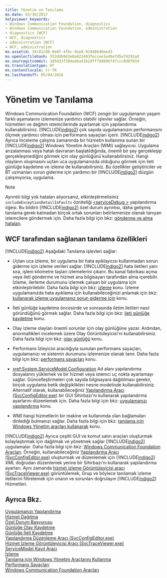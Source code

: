 ```yaml
---
title: Yönetim ve Tanılama
ms.date: 03/30/2017
helpviewer_keywords:
- Windows Communication Foundation, diagnostics
- Windows Communication Foundation, administration
- diagnostics [WCF]
- WCF, diagnostics
- administration [WCF]
- WCF, administration
ms.assetid: 34c81c08-0e0f-4fbc-9ae8-91948640ee43
ms.openlocfilehash: 552ddb842e0a922493feccee1e48e7d5e74291ad
ms.sourcegitcommit: 3d5d33f384eeba41b2dff79d096f47ccc8d8f03d
ms.translationtype: HT
ms.contentlocale: tr-TR
ms.lasthandoff: 05/04/2018
---
```

# <a name="administration-and-diagnostics"></a>Yönetim ve Tanılama
Windows Communication Foundation (WCF) zengin bir uygulamanın yaşam farklı aşamalarını izlemenize yardımcı olabilir işlevler sağlar. Örneğin, hizmetleri ve dağıtım istemcilerinde ayarlamak için yapılandırma kullanabilirsiniz. [!INCLUDE[indigo2](../../../../includes/indigo2-md.md)] çok sayıda uygulamanızın performansını ölçmek yardımcı olması için performans sayaçları içerir. [!INCLUDE[indigo2](../../../../includes/indigo2-md.md)] Ayrıca İnceleme çalışma zamanında bir hizmetin kullanıma sunan bir [!INCLUDE[indigo2](../../../../includes/indigo2-md.md)] Windows Yönetim Araçları (WMI) sağlayıcısı. Uygulama arızalanması veya hatalı davranan başlatıldığında, önemli bir şey gerçekleşip gerçekleşmediğini görmek için olay günlüğünü kullanabilirsiniz. Hangi olayların oluşmasını uçtan uca uygulamanızda olduğunu görmek için ileti günlüğe kaydetme ve izleme de kullanabilirsiniz. Bu özellikler geliştiriciler ve BT uzmanları sorun giderme için yardımcı bir [!INCLUDE[indigo2](../../../../includes/indigo2-md.md)] düzgün çalışmıyorsa, uygulama.  
  
> [!NOTE]
>  Ayrıntılı bilgi yok hataları alıyorsanız, etkinleştirmelisiniz `includeExceptionDetailInFaults` özniteliği [ \<serviceDebug >](../../../../docs/framework/configure-apps/file-schema/wcf/servicedebug.md) yapılandırma öğesi. Bu bildirir [!INCLUDE[indigo2](../../../../includes/indigo2-md.md)] özel durum ayrıntısı, daha gelişmiş tanılama gerek kalmadan birçok ortak sorunları belirlemenize olanak tanıyan istemcilere göndermek için. Daha fazla bilgi için bkz: [gönderme ve alma hataları](../../../../docs/framework/wcf/sending-and-receiving-faults.md).  
  
## <a name="diagnostics-features-provided-by-wcf"></a>WCF tarafından sağlanan tanılama özellikleri  
 [!INCLUDE[indigo2](../../../../includes/indigo2-md.md)] Aşağıdaki Tanılama işlevleri sağlar:  
  
-   Uçtan uca izleme, bir uygulama bir hata ayıklayıcısı kullanmadan sorun giderme için izleme verileri sağlar. [!INCLUDE[indigo2](../../../../includes/indigo2-md.md)] hata iletileri yanı sıra, işlem kilometre taşları izlemelerini çıkarır. Bu kanal fabrikası açma veya ileti gönderme ve hizmet ana bilgisayarı tarafından alma içerebilir. İzleme, ilerleme durumunu izlemek çalışan bir uygulama için etkinleştirilebilir. Daha fazla bilgi için bkz: [izleme](../../../../docs/framework/wcf/diagnostics/tracing/index.md) konu. İzleme uygulamanızda hata ayıklama için kullanabileceğinizi anlamak için bkz: [kullanarak izleme uygulamanız sorun giderme için](../../../../docs/framework/wcf/diagnostics/tracing/using-tracing-to-troubleshoot-your-application.md) konu.  
  
-   İleti günlüğe kaydetme öncesinde ve sonrasında iletim iletileri nasıl göründüğünü görmek sağlar. Daha fazla bilgi için bkz: [ileti günlüğe kaydetme](../../../../docs/framework/wcf/diagnostics/message-logging.md) konu.  
  
-   Olay izleme olayları önemli sorunlar için olay günlüğüne yazar. Ardından, anormallikleri incelemek üzere Olay Görüntüleyicisi'ni kullanabilirsiniz. Daha fazla bilgi için bkz: [olay günlüğü](../../../../docs/framework/wcf/diagnostics/event-logging/index.md) konu.  
  
-   Performans İzleyicisi aracılığıyla sunulan performans sayaçları, uygulamanızı ve sistemin durumunu izlemenize olanak tanır. Daha fazla bilgi için bkz: [performans sayaçları](../../../../docs/framework/wcf/diagnostics/performance-counters/index.md) konu.  
  
-   <xref:System.ServiceModel.Configuration> Ad alanı yapılandırma dosyalarını yüklemek ve bir hizmet veya istemci uç nokta ayarlamayı sağlar. Güncelleştirmeleri çok sayıda bilgisayara dağıtılması gerekir, birçok uygulama betik değişiklikleri nesne modelinde kullanabilirsiniz. Alternatif olarak, kullanabileceğiniz [Yapılandırma Aracı (SvcConfigEditor.exe)](../../../../docs/framework/wcf/configuration-editor-tool-svcconfigeditor-exe.md) bir GUI Sihirbazı'nı kullanarak yapılandırma ayarlarını düzenlemek için. Daha fazla bilgi için bkz: [uygulamanızı yapılandırma](../../../../docs/framework/wcf/diagnostics/configuring-your-application.md) konu.  
  
-   WMI hangi hizmetlerin bir makine ve kullanımda olan bağlamaları dinlediği bulmanızı sağlar. Daha fazla bilgi için bkz: [tanılama için Windows Yönetim araçları kullanarak](../../../../docs/framework/wcf/diagnostics/wmi/index.md) konu.  
  
 [!INCLUDE[indigo2](../../../../includes/indigo2-md.md)] Ayrıca çeşitli GUI ve komut satırı araçları oluşturmak kolaylaştırmak için dağıtmak ve yönetmek sağlar [!INCLUDE[indigo2](../../../../includes/indigo2-md.md)] uygulamalar. Daha fazla bilgi için bkz: [Windows Communication Foundation Araçları](../../../../docs/framework/wcf/tools.md). Örneğin, kullanabileceğiniz [Yapılandırma Aracı (SvcConfigEditor.exe)](../../../../docs/framework/wcf/configuration-editor-tool-svcconfigeditor-exe.md) oluşturmak ve düzenlemek için [!INCLUDE[indigo2](../../../../includes/indigo2-md.md)] XML doğrudan düzenlemek yerine bir Sihirbazı'nı kullanarak yapılandırma ayarları. Aynı zamanda [hizmet izleme Görüntüleyicisi aracı (SvcTraceViewer.exe)](../../../../docs/framework/wcf/service-trace-viewer-tool-svctraceviewer-exe.md) görüntülemek, Grup ve böylece tanılamak izleme iletilerini filtrelemek için onarın ve sorunları doğrulayın [!INCLUDE[indigo2](../../../../includes/indigo2-md.md)] Hizmetleri.  
  
## <a name="see-also"></a>Ayrıca Bkz.  
 [Uygulamanızı Yapılandırma](../../../../docs/framework/wcf/diagnostics/configuring-your-application.md)  
 [Hizmet Dağıtma](../../../../docs/framework/wcf/diagnostics/deploying-services.md)  
 [Özel Durum Başvurusu](../../../../docs/framework/wcf/diagnostics/exceptions-reference/index.md)  
 [Günlüğe Olay Kaydetme](../../../../docs/framework/wcf/diagnostics/event-logging/index.md)  
 [Günlüğe İleti Kaydetme](../../../../docs/framework/wcf/diagnostics/message-logging.md)  
 [Yapılandırma Düzenleme Aracı (SvcConfigEditor.exe)](../../../../docs/framework/wcf/configuration-editor-tool-svcconfigeditor-exe.md)  
 [Hizmet İzleme Görüntüleyicisi Aracı (SvcTraceViewer.exe)](../../../../docs/framework/wcf/service-trace-viewer-tool-svctraceviewer-exe.md)  
 [ServiceModel Kayıt Aracı](../../../../docs/framework/wcf/diagnostics/servicemodel-registration-tool.md)  
 [İzleme](../../../../docs/framework/wcf/diagnostics/tracing/index.md)  
 [Tanılama için Windows Yönetim Araçlarını Kullanma](../../../../docs/framework/wcf/diagnostics/wmi/index.md)  
 [Performans Sayaçları](../../../../docs/framework/wcf/diagnostics/performance-counters/index.md)  
 [Windows Communication Foundation Araçları](../../../../docs/framework/wcf/tools.md)
